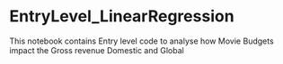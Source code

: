 # EntryLevel_LinearRegression
This notebook contains Entry level code to analyse how Movie Budgets impact the Gross revenue Domestic and  Global
